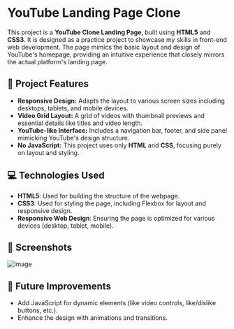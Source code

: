 # YouTube Landing Page Clone

This project is a **YouTube Clone Landing Page**, built using **HTML5** and **CSS3**. It is designed as a practice project to showcase my skills in front-end web development. The page mimics the basic layout and design of YouTube's homepage, providing an intuitive experience that closely mirrors the actual platform's landing page.

## 🌟 Project Features

* **Responsive Design:** Adapts the layout to various screen sizes including desktops, tablets, and mobile devices.
* **Video Grid Layout:** A grid of videos with thumbnail previews and essential details like titles and video length.
* **YouTube-like Interface:** Includes a navigation bar, footer, and side panel mimicking YouTube's design structure.
* **No JavaScript:** This project uses only **HTML** and **CSS**, focusing purely on layout and styling.

## 💻 Technologies Used

* **HTML5**: Used for building the structure of the webpage.
* **CSS3**: Used for styling the page, including Flexbox for layout and responsive design.
* **Responsive Web Design**: Ensuring the page is optimized for various devices (desktop, tablet, mobile).

## 📸 Screenshots

![image](https://github.com/user-attachments/assets/18c4a16a-1fba-4cae-9865-dad9a851a1af)
 
## 🌱 Future Improvements

* Add JavaScript for dynamic elements (like video controls, like/dislike buttons, etc.).
* Enhance the design with animations and transitions.
